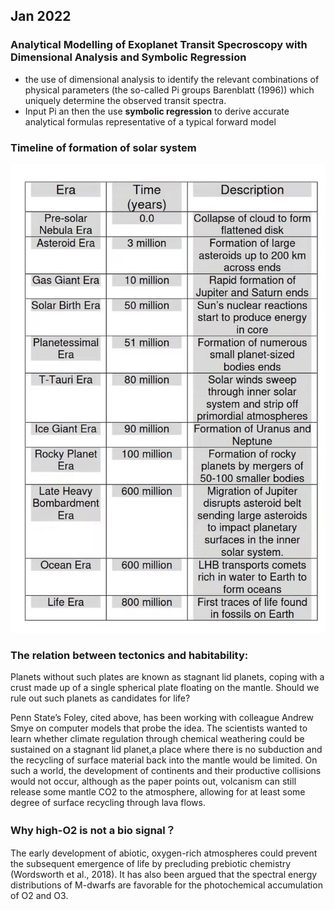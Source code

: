 ## Jan 2022

### Analytical Modelling of Exoplanet Transit Specroscopy with Dimensional Analysis and Symbolic Regression


* the use of dimensional analysis to identify the relevant combinations of physical parameters (the so-called Pi
groups Barenblatt (1996)) which uniquely determine the observed transit spectra. 
* Input Pi an then the use **symbolic regression** to derive
accurate analytical formulas representative of a typical forward model


### Timeline of formation of solar system

![](figures/IMG_1657.JPG)

### The relation between tectonics and habitability:

Planets without such plates are known as stagnant lid planets, coping with a crust made up of a single spherical plate floating on the mantle. Should we rule out such planets as candidates for life?

Penn State’s Foley, cited above, has been working with colleague Andrew Smye on computer models that probe the idea. The scientists wanted to learn whether climate regulation through chemical weathering could be sustained on a stagnant lid planet,a place where there is no subduction and the recycling of surface material back into the mantle would be limited. On such a world, the development of continents and their productive collisions would not occur, although as the paper points out, volcanism can still release some mantle CO2 to the atmosphere, allowing for at least some degree of surface recycling through lava flows.


### Why high-O2 is not a bio signal？

The early development of abiotic, oxygen-rich atmospheres could prevent the subsequent emergence of life by precluding prebiotic chemistry (Wordsworth et al., 2018). It has also been argued that the spectral energy distributions of M-dwarfs are favorable for the photochemical accumulation of O2 and O3.


